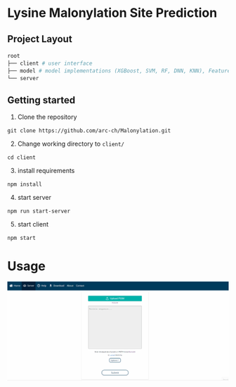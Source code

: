 # Lysine Malonylation Site Prediction

## Project Layout
```bash
root
├── client # user interface
├── model # model implementations (XGBoost, SVM, RF, DNN, KNN), Feature extraction and datasets
└── server
```

## Getting started
1. Clone the repository
```
git clone https://github.com/arc-ch/Malonylation.git
```
2. Change working directory to `client/`
```
cd client
```
3. install requirements
```
npm install
```
4. start server
```
npm run start-server
```
5. start client
```
npm start
```

# Usage
![](https://github.com/A-Golshan/Malonylation/blob/main/GIF/usage.gif)
